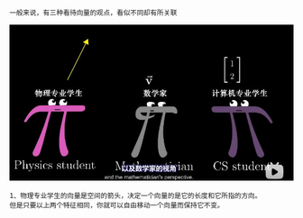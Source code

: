 ```
一般来说，有三种看待向量的观点，看似不同却有所关联
```

![](image01-01/01-01.jpg)

```
1、物理专业学生的向量是空间的箭头，决定一个向量的是它的长度和它所指的方向。
但是只要以上两个特征相同，你就可以自由移动一个向量而保持它不变。
```

